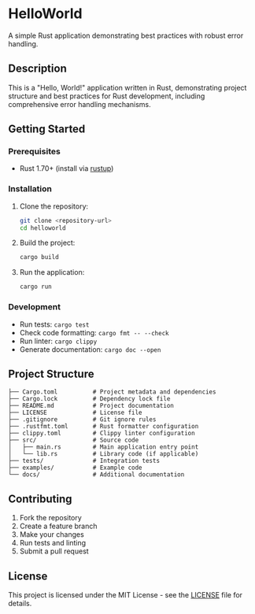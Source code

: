 # HelloWorld

A simple Rust application demonstrating best practices with robust error handling.

## Description

This is a "Hello, World!" application written in Rust, demonstrating project structure and best practices for Rust development, including comprehensive error handling mechanisms.

## Getting Started

### Prerequisites

- Rust 1.70+ (install via [rustup](https://rustup.rs/))

### Installation

1. Clone the repository:
   ```bash
   git clone <repository-url>
   cd helloworld
   ```

2. Build the project:
   ```bash
   cargo build
   ```

3. Run the application:
   ```bash
   cargo run
   ```

### Development

- Run tests: `cargo test`
- Check code formatting: `cargo fmt -- --check`
- Run linter: `cargo clippy`
- Generate documentation: `cargo doc --open`

## Project Structure

```
├── Cargo.toml          # Project metadata and dependencies
├── Cargo.lock          # Dependency lock file
├── README.md           # Project documentation
├── LICENSE             # License file
├── .gitignore          # Git ignore rules
├── .rustfmt.toml       # Rust formatter configuration
├── clippy.toml         # Clippy linter configuration
├── src/                # Source code
│   ├── main.rs         # Main application entry point
│   └── lib.rs          # Library code (if applicable)
├── tests/              # Integration tests
├── examples/           # Example code
└── docs/               # Additional documentation
```

## Contributing

1. Fork the repository
2. Create a feature branch
3. Make your changes
4. Run tests and linting
5. Submit a pull request

## License

This project is licensed under the MIT License - see the [LICENSE](LICENSE) file for details.
